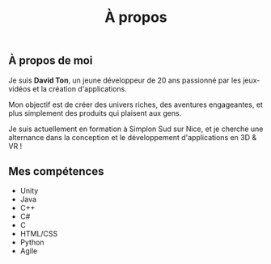﻿---
layout: default
title: À propos
---

<div class="card">
  <h2>À propos de moi</h2>
  <p>Je suis <strong>David Ton</strong>, un jeune développeur de 20 ans passionné par les jeux-vidéos et la création d'applications.</p>
  <p>Mon objectif est de créer des <span class="highlight">univers riches</span>, des <span class="highlight">aventures engageantes</span>, et plus simplement des <span class="highlight">produits qui plaisent aux gens</span>.</p>
  <p>Je suis actuellement en formation à <span class="highlight">Simplon Sud</span> sur Nice, et je cherche une alternance dans la conception et le développement d'applications en <span class="highlight">3D & VR</span> !</p>
</div>

<div class="card floating">
  <h2>Mes compétences</h2>
  <ul>
    <li>Unity</li>
    <li>Java</li> 
    <li>C++</li> 
    <li>C#</li> 
    <li>C</li> 
    <li>HTML/CSS</li> 
    <li>Python</li> 
    <li>Agile</li> 
  </ul>
</div>
